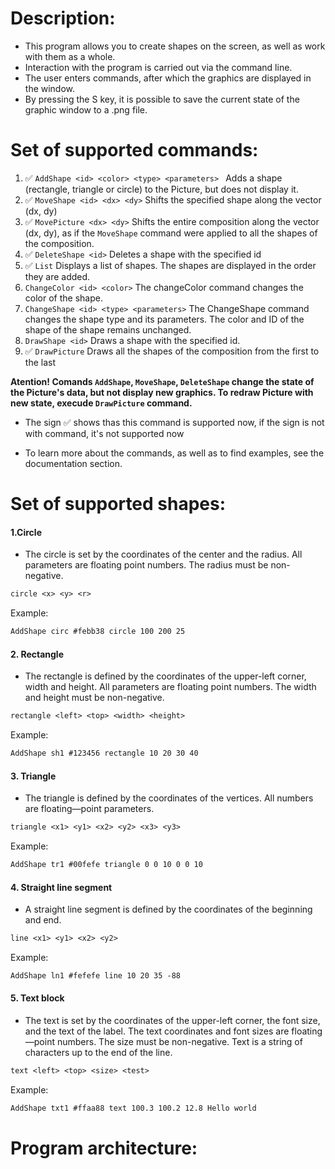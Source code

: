 
# Description:
- This program allows you to create shapes on the screen, as well as work with them as a whole. 
- Interaction with the program is carried out via the command line. 
- The user enters commands, after which the graphics are displayed in the window. 
- By pressing the S key, it is possible to save the current state of the graphic window to a .png file.

# Set of supported commands:
1) ✅    ```AddShape <id> <color> <type> <parameters> ``` 
Adds a shape (rectangle, triangle or circle) to the Picture, but does not display it. 
2) ✅       ```MoveShape <id> <dx> <dy>``` 
Shifts the specified shape along the vector (dx, dy)
3) ✅       ```MovePicture <dx> <dy>```
Shifts the entire composition along the vector (dx, dy), as if the ```MoveShape``` command were applied to all the shapes of the composition.
4) ✅           ```DeleteShape <id>```
Deletes a shape with the specified id
5) ✅   ```List```
Displays a list of shapes. The shapes are displayed in the order they are added.
6) ```ChangeColor <id> <color>```
The changeColor command changes the color of the shape.
7) ```ChangeShape <id> <type> <parameters>```
The ChangeShape command changes the shape type and its parameters. The color and ID of the shape of the shape remains unchanged.
8) ```DrawShape <id>```
Draws a shape with the specified id.
9) ✅        ```DrawPicture```
Draws all the shapes of the composition from the first to the last

__Atention! Comands  ```AddShape```, ```MoveShape```, ```DeleteShape``` change the state of the Picture's data, but not display new graphics. To redraw Picture with new state, execude ```DrawPicture``` command.__

- The sign ✅ shows thas this command is supported now, if the sign is not with command, it's not supported now

- To learn more about the commands, as well as to find examples, see the documentation section.

# Set of supported shapes:

#### 1.Circle

- The circle is set by the coordinates of the center and the radius. All parameters are floating point numbers. The radius must be non-negative.

```txt
circle <x> <y> <r>
```

Example:

```txt
AddShape circ #febb38 circle 100 200 25
```

#### 2. Rectangle

- The rectangle is defined by the coordinates of the upper-left corner, width and height. All parameters are floating point numbers.
The width and height must be non-negative.

```txt
rectangle <left> <top> <width> <height>
```

Example:

```txt
AddShape sh1 #123456 rectangle 10 20 30 40
```

#### 3. Triangle

- The triangle is defined by the coordinates of the vertices. All numbers are floating—point parameters.

```txt
triangle <x1> <y1> <x2> <y2> <x3> <y3>
```

Example:

```txt
AddShape tr1 #00fefe triangle 0 0 10 0 0 10
```

#### 4. Straight line segment

- A straight line segment is defined by the coordinates of the beginning and end.

```txt
line <x1> <y1> <x2> <y2>
```

Example:

```txt
AddShape ln1 #fefefe line 10 20 35 -88
```

#### 5. Text block 

- The text is set by the coordinates of the upper-left corner, the font size, and the text of the label. The text coordinates and font sizes are floating—point numbers. The size must be non-negative. Text is a string of characters up to the end of the line.

```txt
text <left> <top> <size> <test>
```

Example:

```txt
AddShape txt1 #ffaa88 text 100.3 100.2 12.8 Hello world
```

# Program architecture:

